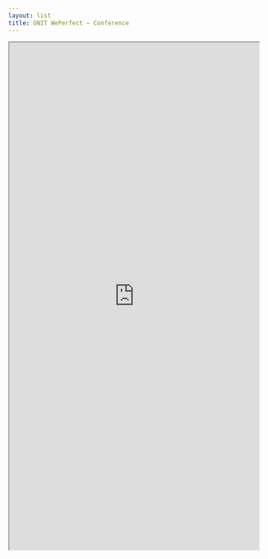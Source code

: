 ```yaml
---
layout: list
title: GNIT WePerfect ~ Conference
---
```


<iframe width="100%" height="1024" src="https://meet.jit.si" allow="microphone; camera" allowfullscreen="allowfullscreen"/></iframe>
  



